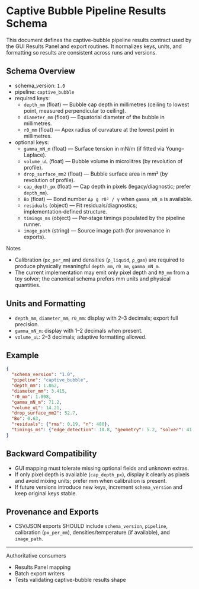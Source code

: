 # Captive Bubble Pipeline Results Schema

This document defines the captive-bubble pipeline results contract used by the GUI Results Panel and export routines. It normalizes keys, units, and formatting so results are consistent across runs and versions.

## Schema Overview

- schema_version: `1.0`
- pipeline: `captive_bubble`
- required keys:
  - `depth_mm` (float) — Bubble cap depth in millimetres (ceiling to lowest point, measured perpendicular to ceiling).
  - `diameter_mm` (float) — Equatorial diameter of the bubble in millimetres.
  - `r0_mm` (float) — Apex radius of curvature at the lowest point in millimetres.
- optional keys:
  - `gamma_mN_m` (float) — Surface tension in mN/m (if fitted via Young–Laplace).
  - `volume_uL` (float) — Bubble volume in microlitres (by revolution of profile).
  - `drop_surface_mm2` (float) — Bubble surface area in mm² (by revolution of profile).
  - `cap_depth_px` (float) — Cap depth in pixels (legacy/diagnostic; prefer `depth_mm`).
  - `Bo` (float) — Bond number `Δρ g r0² / γ` when `gamma_mN_m` is available.
  - `residuals` (object) — Fit residuals/diagnostics; implementation‑defined structure.
  - `timings_ms` (object) — Per‑stage timings populated by the pipeline runner.
  - `image_path` (string) — Source image path (for provenance in exports).

Notes
- Calibration (`px_per_mm`) and densities (`ρ_liquid`, `ρ_gas`) are required to produce physically meaningful `depth_mm`, `r0_mm`, `gamma_mN_m`.
- The current implementation may emit only pixel depth and `R0_mm` from a toy solver; the canonical schema prefers mm units and physical quantities.

## Units and Formatting

- `depth_mm`, `diameter_mm`, `r0_mm`: display with 2–3 decimals; export full precision.
- `gamma_mN_m`: display with 1–2 decimals when present.
- `volume_uL`: 2–3 decimals; adaptive formatting allowed.

## Example

```json
{
  "schema_version": "1.0",
  "pipeline": "captive_bubble",
  "depth_mm": 1.862,
  "diameter_mm": 3.415,
  "r0_mm": 1.098,
  "gamma_mN_m": 71.2,
  "volume_uL": 14.21,
  "drop_surface_mm2": 52.7,
  "Bo": 0.63,
  "residuals": {"rms": 0.19, "n": 480},
  "timings_ms": {"edge_detection": 10.8, "geometry": 5.2, "solver": 41.9}
}
```

## Backward Compatibility

- GUI mapping must tolerate missing optional fields and unknown extras.
- If only pixel depth is available (`cap_depth_px`), display it clearly as pixels and avoid mixing units; prefer mm when calibration is present.
- If future versions introduce new keys, increment `schema_version` and keep original keys stable.

## Provenance and Exports

- CSV/JSON exports SHOULD include `schema_version`, `pipeline`, calibration (`px_per_mm`), densities/temperature (if available), and `image_path`.

---

Authoritative consumers
- Results Panel mapping
- Batch export writers
- Tests validating captive-bubble results shape

